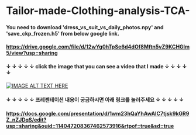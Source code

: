 # Tailor-made-Clothing-analysis-TCA-

#### You need to download 'dress_vs_suit_vs_daily_photos.npy' and 'save_ckp_frozen.h5' from below google link.

#### https://drive.google.com/file/d/12wYg0hTpSe6d4dOf8Mftn5vZ9KCHGIm5/view?usp=sharing

####  ↓ ↓ ↓ ↓ ↓  click the image that you can see a video that I made ↓ ↓ ↓ ↓ ↓  

[![IMAGE ALT TEXT HERE](https://img.youtube.com/vi/N2lOb7Yzhlw/0.jpg)](https://www.youtube.com/watch?v=N2lOb7Yzhlw)

#### ↓ ↓ ↓ ↓ ↓ 프레젠테이션 내용이 궁금하시면 아래 링크를 눌러주세요  ↓ ↓ ↓ ↓ ↓

#### https://docs.google.com/presentation/d/1wm23hQaYhAwAlC7tjsk9kGR9Z_nZJDqS/edit?usp=sharing&ouid=114047208367462573916&rtpof=true&sd=true
